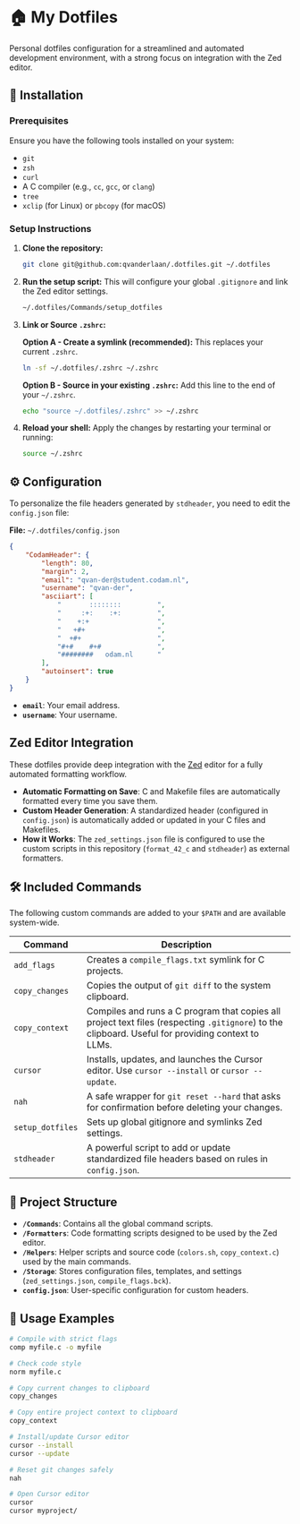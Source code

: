# 🏠 My Dotfiles

Personal dotfiles configuration for a streamlined and automated development environment, with a strong focus on integration with the Zed editor.

## 🚀 Installation

### Prerequisites

Ensure you have the following tools installed on your system:

* `git`
* `zsh`
* `curl`
* A C compiler (e.g., `cc`, `gcc`, or `clang`)
* `tree`
* `xclip` (for Linux) or `pbcopy` (for macOS)

### Setup Instructions

1.	**Clone the repository:**
	```bash
	git clone git@github.com:qvanderlaan/.dotfiles.git ~/.dotfiles
	```

2.	**Run the setup script:**
	This will configure your global `.gitignore` and link the Zed editor settings.
	```bash
	~/.dotfiles/Commands/setup_dotfiles
	```

3.	**Link or Source `.zshrc`:**

	**Option A - Create a symlink (recommended):** This replaces your current `.zshrc`.
	```bash
	ln -sf ~/.dotfiles/.zshrc ~/.zshrc
	```

	**Option B - Source in your existing `.zshrc`:** Add this line to the end of your `~/.zshrc`.
	```bash
	echo "source ~/.dotfiles/.zshrc" >> ~/.zshrc
	```

4.	**Reload your shell:**
	Apply the changes by restarting your terminal or running:
	```bash
	source ~/.zshrc
	```


## ⚙️ Configuration

To personalize the file headers generated by `stdheader`, you need to edit the `config.json` file:

**File:** `~/.dotfiles/config.json`

```json
{
	"CodamHeader": {
		"length": 80,
		"margin": 2,
		"email": "qvan-der@student.codam.nl",
		"username": "qvan-der",
		"asciiart": [
			"       ::::::::         ",
			"     :+:    :+:         ",
			"    +:+                 ",
			"   +#+                  ",
			"  +#+                   ",
			"#+#    #+#              ",
			"########   odam.nl      "
		],
		"autoinsert": true
	}
}
```

-   **`email`**: Your email address.
-   **`username`**: Your username.

## Zed Editor Integration

These dotfiles provide deep integration with the [Zed](https://zed.dev/) editor for a fully automated formatting workflow.

-   **Automatic Formatting on Save**: C and Makefile files are automatically formatted every time you save them.
-   **Custom Header Generation**: A standardized header (configured in `config.json`) is automatically added or updated in your C files and Makefiles.
-   **How it Works**: The `zed_settings.json` file is configured to use the custom scripts in this repository (`format_42_c` and `stdheader`) as external formatters.

## 🛠️ Included Commands

The following custom commands are added to your `$PATH` and are available system-wide.

| Command | Description |
| --- | --- |
| `add_flags` | Creates a `compile_flags.txt` symlink for C projects. |
| `copy_changes` | Copies the output of `git diff` to the system clipboard. |
| `copy_context` | Compiles and runs a C program that copies all project text files (respecting `.gitignore`) to the clipboard. Useful for providing context to LLMs. |
| `cursor` | Installs, updates, and launches the Cursor editor. Use `cursor --install` or `cursor --update`. |
| `nah` | A safe wrapper for `git reset --hard` that asks for confirmation before deleting your changes. |
| `setup_dotfiles` | Sets up global gitignore and symlinks Zed settings. |
| `stdheader` | A powerful script to add or update standardized file headers based on rules in `config.json`. |

## 📁 Project Structure

*   **`/Commands`**: Contains all the global command scripts.
*   **`/Formatters`**: Code formatting scripts designed to be used by the Zed editor.
*   **`/Helpers`**: Helper scripts and source code (`colors.sh`, `copy_context.c`) used by the main commands.
*   **`/Storage`**: Stores configuration files, templates, and settings (`zed_settings.json`, `compile_flags.bck`).
*   **`config.json`**: User-specific configuration for custom headers.

## 🎯 Usage Examples

```bash
# Compile with strict flags
comp myfile.c -o myfile

# Check code style
norm myfile.c

# Copy current changes to clipboard
copy_changes

# Copy entire project context to clipboard
copy_context

# Install/update Cursor editor
cursor --install
cursor --update

# Reset git changes safely
nah

# Open Cursor editor
cursor
cursor myproject/
```
